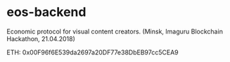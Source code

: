# eos-backend
Economic protocol for visual content creators. (Minsk, Imaguru Blockchain Hackathon, 21.04.2018) 

ETH: 0x00F96f6E539da2697a20DF77e38DbEB97cc5CEA9
